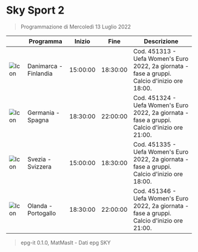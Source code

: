 # Sky Sport 2
> Programmazione di Mercoledì 13 Luglio 2022

||Programma|Inizio|Fine|Descrizione|
|---|---|---|---|---|
|![Icon](https://guidatv.sky.it/uuid/874882be-c51d-4479-9483-89c743d904b8/cover?md5ChecksumParam=4c552e5e124b099abe962280ac8f09e1)|Danimarca - Finlandia|15:00:00|18:30:00|Cod. 451313 - Uefa Women&#039;s Euro 2022, 2a giornata - fase a gruppi. Calcio d&#039;inizio ore 18:00.
|![Icon](https://guidatv.sky.it/uuid/e7b5fe92-41c1-4c5e-a318-045d5e95e371/cover?md5ChecksumParam=5dcf57ac04b717ba7cdb0b5a703852d8)|Germania - Spagna|18:30:00|22:00:00|Cod. 451324 - Uefa Women&#039;s Euro 2022, 2a giornata - fase a gruppi. Calcio d&#039;inizio ore 21:00.
|![Icon](https://guidatv.sky.it/uuid/456b57cd-a112-447d-b846-551f1f0fac40/cover?md5ChecksumParam=01434aeb3eb16b0d890ee26546730462)|Svezia - Svizzera|15:00:00|18:30:00|Cod. 451335 - Uefa Women&#039;s Euro 2022, 2a giornata - fase a gruppi. Calcio d&#039;inizio ore 18:00.
|![Icon](https://guidatv.sky.it/uuid/ff096384-a15f-4b50-b10f-b7cf3fb9165e/cover?md5ChecksumParam=d30891443044f079bf3e835ee58dd82e)|Olanda - Portogallo|18:30:00|22:00:00|Cod. 451346 - Uefa Women&#039;s Euro 2022, 2a giornata - fase a gruppi. Calcio d&#039;inizio ore 21:00.



 > epg-it 0.1.0, MatMasIt - Dati epg SKY